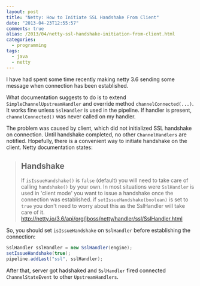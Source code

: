 ```yaml
---
layout: post
title: "Netty: How to Initiate SSL Handshake From Client"
date: "2013-04-23T12:55:57"
comments: true
alias: /2013/04/netty-ssl-handshake-initiation-from-client.html
categories:
  - programming
tags:
  - java
  - netty
---
```


I have had spent some time recently making netty 3.6 sending some message when connection has been established.

What documentation suggests to do is to extend `SimpleChannelUpstreamHandler` and override method `channelConnected(...)`.
It works fine unless `SslHandler` is used in the pipeline.
If handler is present, `channelConnected()` was never called on my handler.
<!-- more -->
The problem was caused by client, which did not initialized SSL handshake on connection.
Until handshake completed, no other `ChannelHandlers` are notified.
Hopefully, there is a convenient way to initiate handshake on the client. Netty documentation states:

> ## Handshake
> If `isIssueHandshake()` is `false` (default) you will need to take care of
calling `handshake()` by your own. In most situations were `SslHandler` is
used in 'client mode' you want to issue a handshake once the
connection was established. if `setIssueHandshake(boolean)` is set to
`true` you don't need to worry about this as the SslHandler will take
care of it.
> http://netty.io/3.6/api/org/jboss/netty/handler/ssl/SslHandler.html

So, you should set `isIssueHandshake` on `SslHandler` before establishing the connection:

```java
SslHandler sslHandler = new SslHandler(engine);
setIssueHandshake(true);
pipeline.addLast("ssl", sslHandler);
```

After that, server got hadshaked and `SslHandler` fired connected `ChannelStateEvent` to other `UpstreamHandlers`.
